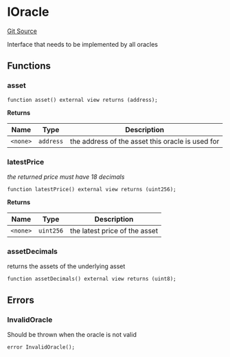 # IOracle
[Git Source](https://github.com/cryptexfinance/tcapv2.0/blob/adb271543417436c1309ef4ed99a33410b5ee7ce/src/interface/IOracle.sol)

Interface that needs to be implemented by all oracles


## Functions
### asset


```solidity
function asset() external view returns (address);
```
**Returns**

|Name|Type|Description|
|----|----|-----------|
|`<none>`|`address`|the address of the asset this oracle is used for|


### latestPrice

*the returned price must have 18 decimals*


```solidity
function latestPrice() external view returns (uint256);
```
**Returns**

|Name|Type|Description|
|----|----|-----------|
|`<none>`|`uint256`|the latest price of the asset|


### assetDecimals

returns the assets of the underlying asset


```solidity
function assetDecimals() external view returns (uint8);
```

## Errors
### InvalidOracle
Should be thrown when the oracle is not valid


```solidity
error InvalidOracle();
```

